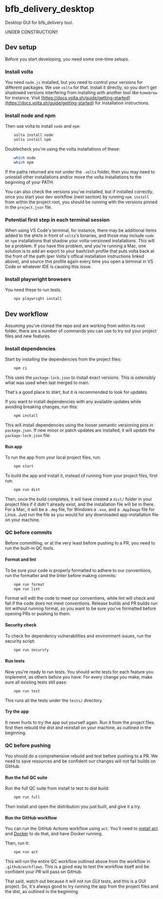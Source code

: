 # bfb_delivery_desktop

Desktop GUI for bfb_delivery tool.

UNDER CONSTRUCTION!!

## Dev setup

Before you start developing, you need some one-time setups.

### Install volta

You need `node.js` installed, but you need to control your versions for different packages. We use `volta` for that. Install it directly, so you don't get shadowed versions interfering from installing with another tool like `homebrew` for instance. Visit [https://docs.volta.sh/guide/getting-started](https://docs.volta.sh/guide/getting-started) for installation instructions.

### Install node and npm

Then use volta to install `node` and `npm`:

```bash
    volta install node
    volta install npm
```

Doublecheck you're using the volta installations of these:

```bash
    which node
    which npm
```

If the paths returned are not under the `.volta` folder, then you may need to uninstall other installations and/or move the volta installations to the beginning of your PATH.

You can also check the versions you've installed, but if installed correctly, once you start your dev workflow (next section) by running `npm install` from within the project root, you should be running with the versions pinned in the `project.json` file.

### Potential first step in each terminal session

When using VS Code's terminal, for instance, there may be additional items added to the `$PATH` in front of `volta`'s binaries, and those may include `node` or `npm` installations that shadow your volta-versioned installations. This will be a problem. If you have this problem, and you're running a Mac, one solution is to add an export to your bash/zsh profile that puts volta back at the front of the path (per Volta's offical installation instructions linked above), and source this profile again every time you open a terminal in VS Code or whatever IDE is causing this issue.

### Install playwright browsers

You need these to run tests.

```bash
    npx playwright install
```

## Dev workflow

Assuming you've cloned the repo and are working from within its root folder, there are a number of commands you can use to try out your project files and new features.

### Install dependencies

Start by installing the dependencies from the project files:

```bash
    npm ci
```

This uses the `package-lock.json` to install exact versions. This is ostensibly what was used when last merged to main.

That's a good place to start, but it is recommended to look for updates.

If you want to install dependencies with any available updates while avoiding breaking changes, run this:

```bash
    npm install
```

This will install dependencies using the looser semantic versioning pins in `package.json`. If new minor or patch updates are installed, it will update the `package-lock.json` file.

#### Run app

To run the app from your local project files, run:

```bash
    npm start
```

To build the app and install it, instead of running from your project files, first run:

```bash
    npm run dist
```

Then, once the build completes, it will have created a `dist/` folder in your project files if it didn't already exist, and the installation file will be in there. For a Mac, it will be a `.dmg` file, for Windows a `.exe`, and a `.AppImage` file for Linux. Just run the file as you would for any downloaded app-installation file on your machine.

### QC before commits

Before committing, or at the very least before pushing to a PR, you need to run the built-in QC tools.

#### Format and lint

To be sure your code is properly formatted to adhere to our conventions, run the formatter and the linter before making commits:

```bash
    npm run format
    npm run lint
```

Format will edit the code to meet our conventions, while lint will check and fail if the code does not meet conventions. Release builds and PR builds run lint without running format, so you want to be sure you've formatted before opening PRs or pushing to them.

#### Security check

To check for dependency vulnerabilities and environment issues, run the security script:

```bash
    npm run security
```

#### Run tests

Now you're ready to run tests. You should write tests for each feature you implement, as others before you have. For every change you make, make sure all existing tests still pass:

```bash
    npm run test
```

This runs all the tests under the `tests/` directory.

#### Try the app

It never hurts to try the app out yourself again. Run it from the project files first then rebuild the dist and reinstall on your machine, as outlined in the beginning.

### QC before pushing

You should do a comprehensive rebuild and test before pushing to a PR. We need to save resources and be confident our changes will not fail builds on GitHub.

#### Run the full QC suite

Run the full QC suite from install to test to dist build:

```bash
    npm run full
```

Then install and open the distribution you just built, and give it a try.

#### Run the GitHub workflow

You can run the GitHub Actions workflow using `act`. You'll need to [install act](https://nektosact.com/installation/) and [Docker](https://docs.docker.com/engine/install/) to do that, and have Docker running.

Then, run it:

```bash
    npm run act
```

This will run the entire QC workflow outlined above from the workflow in `.github/workflows`. This is a good way to test the workflow itself and be confident your PR will pass on GitHub.

That said, watch out because it will not run GUI tests, and this is a GUI project. So, it's always good to try running the app from the project files and the dist, as outlined in the beginning.
